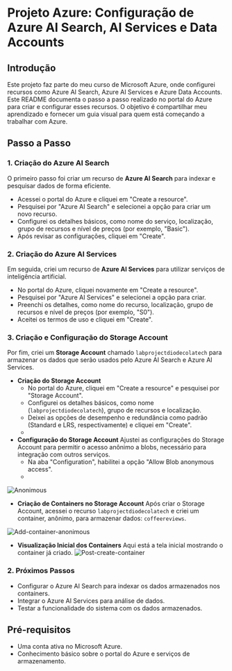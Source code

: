 # Projeto Azure: Configuração de Azure AI Search, AI Services e Data Accounts

## Introdução
Este projeto faz parte do meu curso de Microsoft Azure, onde configurei recursos como Azure AI Search, Azure AI Services e Azure Data Accounts. Este README documenta o passo a passo realizado no portal do Azure para criar e configurar esses recursos. O objetivo é compartilhar meu aprendizado e fornecer um guia visual para quem está começando a trabalhar com Azure.

## Passo a Passo

### 1. Criação do Azure AI Search
O primeiro passo foi criar um recurso de **Azure AI Search** para indexar e pesquisar dados de forma eficiente.

- Acessei o portal do Azure e cliquei em "Create a resource".
- Pesquisei por "Azure AI Search" e selecionei a opção para criar um novo recurso.
- Configurei os detalhes básicos, como nome do serviço, localização, grupo de recursos e nível de preços (por exemplo, "Basic").
- Após revisar as configurações, cliquei em "Create".

### 2. Criação do Azure AI Services
Em seguida, criei um recurso de **Azure AI Services** para utilizar serviços de inteligência artificial.

- No portal do Azure, cliquei novamente em "Create a resource".
- Pesquisei por "Azure AI Services" e selecionei a opção para criar.
- Preenchi os detalhes, como nome do recurso, localização, grupo de recursos e nível de preços (por exemplo, "S0").
- Aceitei os termos de uso e cliquei em "Create".

### 3. Criação e Configuração do Storage Account
Por fim, criei um **Storage Account** chamado `labprojectdiodecolatech` para armazenar os dados que serão usados pelo Azure AI Search e Azure AI Services.

- **Criação do Storage Account**
  - No portal do Azure, cliquei em "Create a resource" e pesquisei por "Storage Account".
  - Configurei os detalhes básicos, como nome (`labprojectdiodecolatech`), grupo de recursos e localização.
  - Deixei as opções de desempenho e redundância como padrão (Standard e LRS, respectivamente) e cliquei em "Create".
  - 
- **Configuração do Storage Account**
  Ajustei as configurações do Storage Account para permitir o acesso anônimo a blobs, necessário para integração com outros serviços.
  - Na aba "Configuration", habilitei a opção "Allow Blob anonymous access".
  - 
![Anonimous](https://github.com/user-attachments/assets/a8f5e7ca-a924-4aee-bac9-5adae570b9d8)

- **Criação de Containers no Storage Account**
  Após criar o Storage Account, acessei o recurso `labprojectdiodecolatech` e criei um container, anônimo, para armazenar dados: `coffeereviews`.
  
 ![Add-container-anonimous](https://github.com/user-attachments/assets/c5754148-3d6d-422c-a1e2-6edd551ff60f)
 
 - **Visualização Inicial dos Containers**
    Aqui está a tela inicial mostrando o container já criado.
  ![Post-create-container](https://github.com/user-attachments/assets/b83e45e5-ddb1-454f-bf81-320813966bfc)


### 2. Próximos Passos
- Configurar o Azure AI Search para indexar os dados armazenados nos containers.
- Integrar o Azure AI Services para análise de dados.
- Testar a funcionalidade do sistema com os dados armazenados.

## Pré-requisitos
- Uma conta ativa no Microsoft Azure.
- Conhecimento básico sobre o portal do Azure e serviços de armazenamento.
